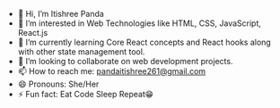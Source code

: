 - 👋 Hi, I’m Itishree Panda
- 👀 I’m interested in Web Technologies like HTML, CSS, JavaScript, React.js
- 🌱 I’m currently learning Core React concepts and React hooks along with other state management tool.
- 💞️ I’m looking to collaborate on web development projects.
- 📫 How to reach me: pandaitishree261@gmail.com
- 😄 Pronouns: She/Her
- ⚡ Fun fact: Eat Code Sleep Repeat😁

<!---
panda1199/panda1199 is a ✨ special ✨ repository because its `README.md` (this file) appears on your GitHub profile.
You can click the Preview link to take a look at your changes.
--->
